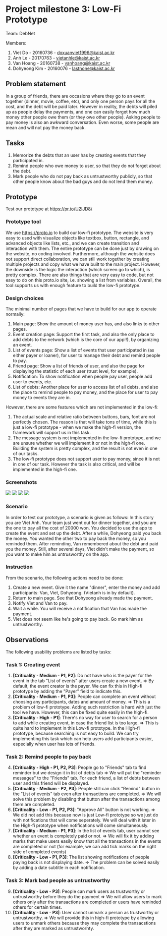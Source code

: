 # Project milestone 3: Low-Fi Prototype
Team: DebNet

Members:
1. Viet Do - 20160736 - doxuanviet1996@kaist.ac.kr
2. Anh Le - 20170763 - vietanhle@kaist.ac.kr
3. Van Hoang - 20160738 - vanhoang@kaist.ac.kr
4. Dohyeong Kim - 20160076 - lastnone@kaist.ac.kr

## Problem statement
In a group of friends, there are occasions where they go to an event together (dinner, movie, coffee, etc), and only one person pays for all the cost, and the debt will be paid later. However in reality, the debts will piled up as people delay the payments, and one can easily forget how much money other people owe them (or they owe other people). Asking people to pay money is also an awkward conversation. Even worse, some people are mean and will not pay the money back.
## Tasks
1. Memorize the debts that an user has by creating events that they participated in.
2. Remind people who owe money to user, so that they do not forget about the debt.
3. Mark people who do not pay back as untrustworthy publicly, so that other people know about the bad guys and do not lend them money.
## Prototype
Test our prototype at https://pr.to/U2IJD8/
### Prototype tool
We use https://proto.io to build our low-fi prototype. The website is very easy to used with visualize objects like textbox, button, rectangle, and advanced objects like lists, etc., and we can create transition and interaction with them. The entire prototype can be done just by drawing on the website, no coding involved. Furthermore, although the website does not support direct collaboration, we can still work together by creating multiple projects and copy what we have built to the main project. However, the downside is the logic the interaction (which screen go to which), is pretty complex. There are also things that are very easy to code, but not easy to do on this proto.io site, i.e. showing a list from variables. Overall, the tool supports us with enough feature to build the low-fi prototype.
### Design choices
The minimal number of pages that we have to build for our app to operate normally: 
1. Main page: Show the amount of money user has, and also links to other pages.
2. Event creation page: Support the first task, and also the only place to add debts to the network (which is the core of our app!!), by organizing an event.
3. List of events page: Show a list of events that user participated in (as either payer or loaner), for user to manage their debt and remind people to pay.
4. Friend page: Show a list of friends of user, and also the page for displaying the statistic of each user (trust level, for example).
5. Notification: To show notification when people pay user, people add user to events, etc.
6. List of debts: Another place for user to access list of all debts, and also the place to remind people to pay money, and the place for user to pay money to events they are in.

However, there are some features which are not implemented in the low-fi:

1. The actual scale and relative ratio between buttons, bars, font are not perfectly chosen. The reason is that will take tons of time, while this is just a low-fi prototype - when we make the high-fi version, the framework will support us in this task.
2. The message system is not implemented in the low-fi prototype, and we are unsure whether we will implement it or not in the high-fi one. Building the system is pretty complex, and the result is not even in one of our tasks.
3. The low-fi prototype does not support user to pay money, since it is not in one of our task. However the task is also critical, and will be implemented in the high-fi one.

### Screenshots
![](images/main.png)
![](images/create_event.png)
![](images/events.png)
![](images/mong.png)

### Scenario
In order to test our prototype, a scenario is given as follows:
In this story you are Viet Anh. Your team just went out for dinner together, and you are the one to pay all the cost of 20000 won. You decided to use the app to create the event and set up the debt. 
After a while, Dohyeong paid you back the money. You wanted the other two to pay back the money, so you reminded them. After reminding, Van remembered about the debt and paid you the money.
Still, after several days, Viet didn't make the payment, so you want to make him as untrusworthy on the app.
### Instruction
From the scenario, the following actions need to be done:
1. Create a new event. Give it the name "dinner", enter the money and add participants: Van, Viet, Dohyeong. (Vietanh is in by default).
2. Return to main page. See that Dohyeong already made the payment.
3. Notify Viet and Van to pay.
4. Wait a while. You will receive a notification that Van has made the payment.
5. Viet does not seem like he's going to pay back. Go mark him as untrustworthy.
## Observations
The following usability problems are listed by tasks:
### Task 1: Creating event
1. **[Criticality - Medium - P1, P2]**: Do not have who is the payer for the event in the tab "List of events" after users create a new event.
=> By default, the event creator is the payer. We can fix this in High-fi prototype by adding the "Payer" field to indicate this.
2. **[Criticality - Medium - P1, P3]**: People can complete an event without choosing any participants, dates and amount of money.
=> This is a problem of low-fi prototype. Adding such restriction is hard with just the tool we have. However, this can be fixed quite easily in the high-fi.
3. **[Criticality - High - P1]**: There's no way for user to search for a person to add while creating event, in case the friend list is too large.
=> This is quite hard to implement in this Low-fi prototype. In the High-fi prototype, because searching is not easy to build. We can try implementing this task which can help users add participants easier, especially when user has lots of friends.
### Task 2: Remind people to pay back
4. **[Criticality - High - P1, P2, P3]**: People go to "Friends" tab to find reminder but we design it in list of debts tab
=> We will put the "reminder messages" to the "Friends" tab. For each friend, a list of debts between user and this friend will be displayed.
5. **[Criticality - Medium - P2, P3]**: People still can click "Remind" button in the "List of events" tab even after transactions are completed.
=> We will solve this problem by disabling that button after the transactions among them are completed.
6. **[Criticality - Low - P1, P2, P3]**: "Approve All" button is not working.
=> We did not add this because now is just Low-fi prototype so we just do with notifications that will come seperately. We will deal with it later in the High-fi prototype when notifications will come simultaneously.
7. **[Criticality - Medium - P1, P3]**: In the list of events tab, user cannot see whether an event is completely paid or not.
=> We will fix it by adding marks that make users easily know that all the transactions in the events are completed or not (for example, we can add tick marks on the right side of completed events)
8. **[Criticality - Low - P1, P3]**: The list showing notifications of people paying back is not displaying date.
=> The problem can be solved easily by adding a date subtitle in each notification.
### Task 3: Mark bad people as untrustworthy
9. **[Criticality - Low - P3]**: People can mark users as trustworthy or untrustworthy before they do the payment
=> We will allow users to mark others only after the transactions are completed or users have reminded others for certain times.
10. **[Criticality - Low - P3]**: User cannot unmark a person as trustworthy or untrustworthy.
=> We will provide this in high-fi prototype by allowing users to unmark others because they may complete the transacstions after they are marked as untrustworhty.